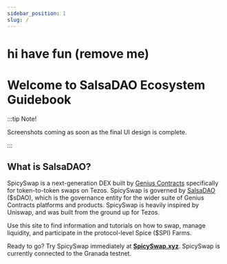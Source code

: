 ```yaml
---
sidebar_position: 1
slug: /
---
```


# hi have fun (remove me)

# Welcome to SalsaDAO Ecosystem Guidebook

:::tip Note!

Screenshots coming as soon as the final UI design is complete.

:::

## What is SalsaDAO?

SpicySwap is a next-generation DEX built by [Genius Contracts](https://geniuscontracts.medium.com/) specifically for token-to-token swaps on Tezos. SpicySwap is governed by [SalsaDAO](https://salsadao.xyz/) ($sDAO), which is the governance entity for the wider suite of Genius Contracts platforms and products. SpicySwap is heavily inspired by Uniswap, and was built from the ground up for Tezos. 

Use this site to find information and tutorials on how to swap, manage liquidity, and participate in the protocol-level Spice ($SPI) Farms.

Ready to go? Try SpicySwap immediately at **[SpicySwap.xyz](https://spicyswap.xyz/)**. SpicySwap is currently connected to the Granada testnet.
